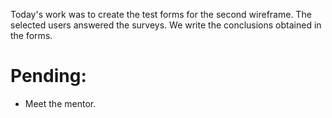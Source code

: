 Today's work was to create the test forms for the second wireframe. The selected users answered the surveys. We write the conclusions obtained in the forms.
# Pending:
 * Meet the mentor.
